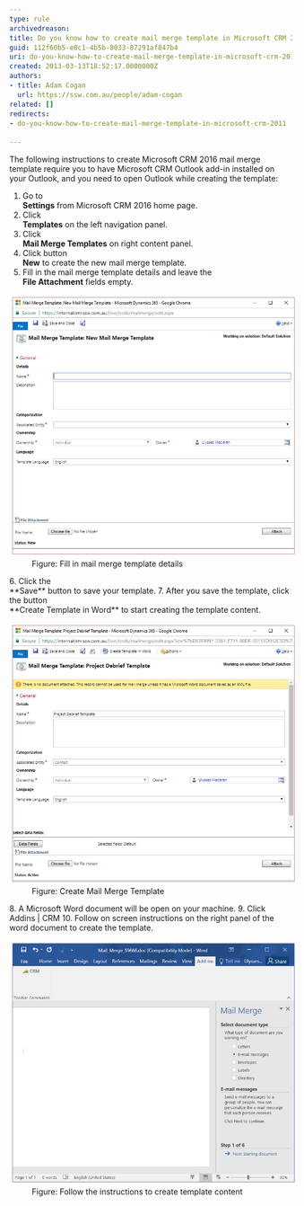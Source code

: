 ```yaml
---
type: rule
archivedreason: 
title: Do you know how to create mail merge template in Microsoft CRM 2016?
guid: 112f60b5-e8c1-4b5b-8033-87291af847b4
uri: do-you-know-how-to-create-mail-merge-template-in-microsoft-crm-2016
created: 2013-03-13T18:52:17.0000000Z
authors:
- title: Adam Cogan
  url: https://ssw.com.au/people/adam-cogan
related: []
redirects:
- do-you-know-how-to-create-mail-merge-template-in-microsoft-crm-2011

---
```


The following instructions to create Microsoft CRM 2016 mail merge template require you to have Microsoft CRM Outlook add-in installed on your Outlook, and you need to open Outlook while creating the template:

<!--endintro-->

1. Go to <br>       **Settings** from Microsoft CRM 2016 home page.
2. Click <br>       **Templates** on the left navigation panel.
3. Click <br>       **Mail Merge Templates** on right content panel.
4. Click button <br>       **New** to create the new mail merge template.
5. Fill in the mail merge template details and leave the <br>       **File Attachment** fields empty.
<dl class="image"><dt>
         <img src="mail-merge-1.jpg" alt="" style="margin:5px;">
      <br></dt><dd>Figure: Fill in mail merge template details</dd></dl>6. Click the <br>       **Save** button to save your template.
7. After you save the template, click the button <br>       **Create Template in Word** to start creating the template content.
<dl class="image"><dt>
         <img src="mail-merge-2.jpg" alt="" style="margin:5px;">
      <br></dt><dd>Figure: Create Mail Merge Template</dd></dl>8. A Microsoft Word document will be open on your machine.
9. Click Addins | CRM
10. Follow on screen instructions on the right panel of the word document to create the template.
<dl class="image"><dt>
         <img src="mail-merge-3.jpg" alt="mail-merge-3.jpg" style="margin:5px;">
      <br></dt><dd>Figure: Follow the instructions to create template content<br><br></dd></dl>
